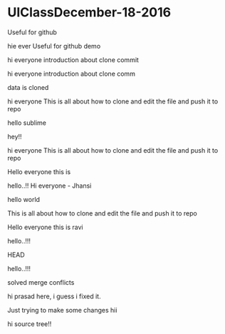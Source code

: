 # UIClassDecember-18-2016

Useful for github

hie ever
Useful for github demo




hi everyone
introduction about clone
commit






hi everyone
introduction about clone
comm


data is cloned


hi everyone
This is all about how to clone and edit the file and push it to repo

hello sublime



hey!!

hi everyone
This is all about how to clone and edit the file and push it to repo


Hello everyone this is 

hello..!!
Hi everyone - Jhansi



hello world


This is all about how to clone and edit the file and push it to repo


Hello everyone this is ravi




hello..!!!


HEAD


hello..!!!



solved merge conflicts

hi prasad here, i guess i fixed it.

Just trying to make some changes
hii 





hi source tree!!
